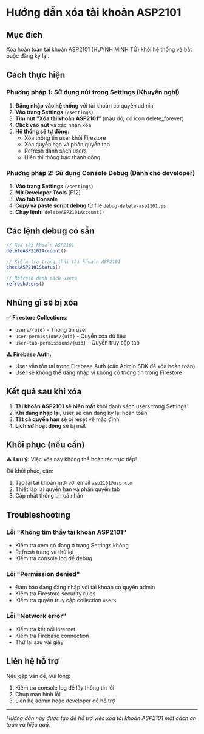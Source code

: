 # Hướng dẫn xóa tài khoản ASP2101

## Mục đích
Xóa hoàn toàn tài khoản ASP2101 (HUỲNH MINH TÚ) khỏi hệ thống và bắt buộc đăng ký lại.

## Cách thực hiện

### Phương pháp 1: Sử dụng nút trong Settings (Khuyến nghị)

1. **Đăng nhập vào hệ thống** với tài khoản có quyền admin
2. **Vào trang Settings** (`/settings`)
3. **Tìm nút "Xóa tài khoản ASP2101"** (màu đỏ, có icon delete_forever)
4. **Click vào nút** và xác nhận xóa
5. **Hệ thống sẽ tự động:**
   - Xóa thông tin user khỏi Firestore
   - Xóa quyền hạn và phân quyền tab
   - Refresh danh sách users
   - Hiển thị thông báo thành công

### Phương pháp 2: Sử dụng Console Debug (Dành cho developer)

1. **Vào trang Settings** (`/settings`)
2. **Mở Developer Tools** (F12)
3. **Vào tab Console**
4. **Copy và paste script debug** từ file `debug-delete-asp2101.js`
5. **Chạy lệnh:** `deleteASP2101Account()`

## Các lệnh debug có sẵn

```javascript
// Xóa tài khoản ASP2101
deleteASP2101Account()

// Kiểm tra trạng thái tài khoản ASP2101
checkASP2101Status()

// Refresh danh sách users
refreshUsers()
```

## Những gì sẽ bị xóa

✅ **Firestore Collections:**
- `users/{uid}` - Thông tin user
- `user-permissions/{uid}` - Quyền xóa dữ liệu
- `user-tab-permissions/{uid}` - Quyền truy cập tab

⚠️ **Firebase Auth:**
- User vẫn tồn tại trong Firebase Auth (cần Admin SDK để xóa hoàn toàn)
- User sẽ không thể đăng nhập vì không có thông tin trong Firestore

## Kết quả sau khi xóa

1. **Tài khoản ASP2101 sẽ biến mất** khỏi danh sách users trong Settings
2. **Khi đăng nhập lại**, user sẽ cần đăng ký lại hoàn toàn
3. **Tất cả quyền hạn** sẽ bị reset về mặc định
4. **Lịch sử hoạt động** sẽ bị mất

## Khôi phục (nếu cần)

⚠️ **Lưu ý:** Việc xóa này không thể hoàn tác trực tiếp!

Để khôi phục, cần:
1. Tạo lại tài khoản mới với email `asp2101@asp.com`
2. Thiết lập lại quyền hạn và phân quyền tab
3. Cập nhật thông tin cá nhân

## Troubleshooting

### Lỗi "Không tìm thấy tài khoản ASP2101"
- Kiểm tra xem có đang ở trang Settings không
- Refresh trang và thử lại
- Kiểm tra console log để debug

### Lỗi "Permission denied"
- Đảm bảo đang đăng nhập với tài khoản có quyền admin
- Kiểm tra Firestore security rules
- Kiểm tra quyền truy cập collection `users`

### Lỗi "Network error"
- Kiểm tra kết nối internet
- Kiểm tra Firebase connection
- Thử lại sau vài giây

## Liên hệ hỗ trợ

Nếu gặp vấn đề, vui lòng:
1. Kiểm tra console log để lấy thông tin lỗi
2. Chụp màn hình lỗi
3. Liên hệ admin hoặc developer để hỗ trợ

---
*Hướng dẫn này được tạo để hỗ trợ việc xóa tài khoản ASP2101 một cách an toàn và hiệu quả.*
